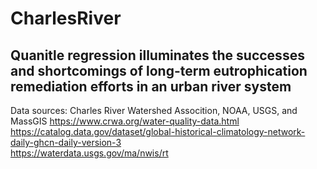 # CharlesRiver
 
## Quanitle regression illuminates the successes and shortcomings of long-term eutrophication remediation efforts in an urban river system
Data sources: Charles River Watershed Assocition, NOAA, USGS, and MassGIS
   https://www.crwa.org/water-quality-data.html  
   https://catalog.data.gov/dataset/global-historical-climatology-network-daily-ghcn-daily-version-3  
   https://waterdata.usgs.gov/ma/nwis/rt
  
